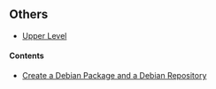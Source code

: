 ## Others

- [Upper Level](../README.md)

#### Contents

- [Create a Debian Package and a Debian Repository](create_a_debian_package_and_a_debian_repository.md)


